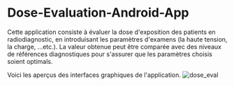 # Dose-Evaluation-Android-App
Cette application consiste à évaluer la dose d'exposition des patients en radiodiagnostic, en introduisant les paramètres d'examens (la haute tension, la charge, ...etc.).
La valeur obtenue peut être comparée avec des niveaux de références diagnostiques pour s'assurer que les paramètres choisis soient optimals.

Voici les aperçus des interfaces graphiques de l'application.
![dose_eval](https://user-images.githubusercontent.com/23704606/147921498-6f1477d1-96d8-4111-85e6-b89d3a7f21f8.PNG)
